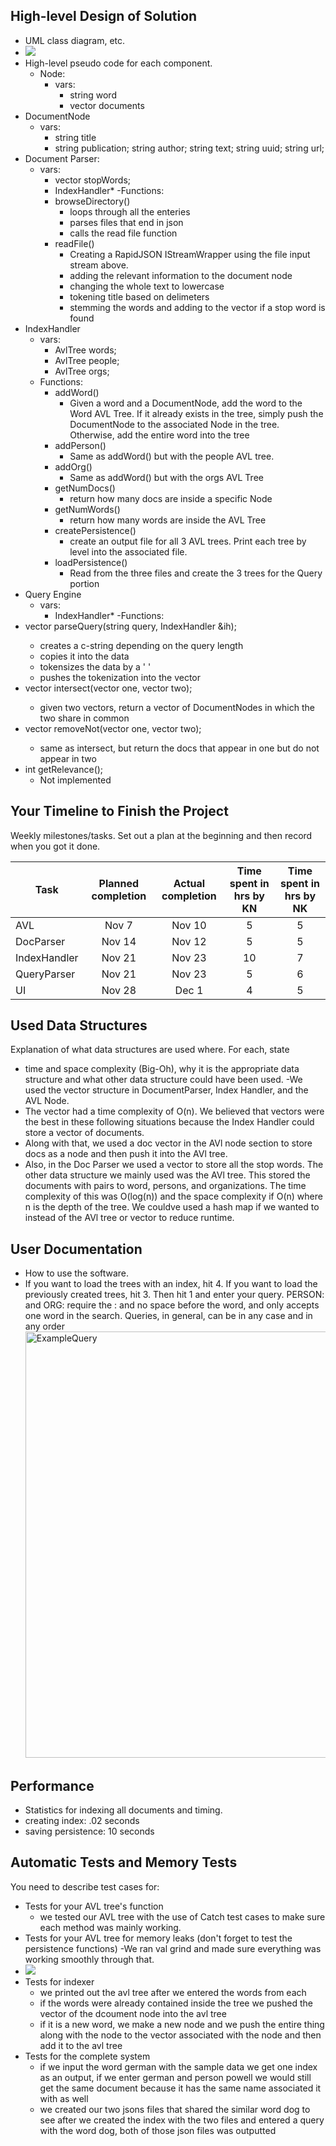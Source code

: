 ## High-level Design of Solution

- UML class diagram, etc.
- ![](../../umlDiagram.png)
- High-level pseudo code for each component.
  - Node:
    - vars:
      - string word
      - vector<DocumentNode> documents
-  DocumentNode
    - vars:
      - string title
      - string publication;
        string author;
        string text;
        string uuid;
        string url;
- Document Parser:
  - vars:
    - vector<string> stopWords; 
    - IndexHandler* 
  -Functions: 
    - browseDirectory()
      - loops through all the enteries
      - parses files that end in json
      - calls the read file function
    - readFile()
      - Creating a RapidJSON IStreamWrapper using the file input stream above.
      - adding the relevant information to the document node
      - changing the whole text to lowercase
      - tokening title based on delimeters
      - stemming the words and adding to the vector if a stop word is found
- IndexHandler
  - vars:
    - AvlTree<Node> words;
    - AvlTree<Node> people;
    - AvlTree<Node> orgs;
  - Functions:
    - addWord()
      - Given a word and a DocumentNode, add the word to the Word AVL Tree. If it 
        already exists in the tree, simply push the DocumentNode to the associated Node in the tree.
        Otherwise, add the entire word into the tree
    - addPerson()
      - Same as addWord() but with the people AVL tree. 
    - addOrg()
      - Same as addWord() but with the orgs AVL Tree
    - getNumDocs()
      - return how many docs are inside a specific Node
    - getNumWords()
      - return how many words are inside the AVL Tree
    - createPersistence()
      - create an output file for all 3 AVL trees. Print each tree by level into the associated file.
    - loadPersistence()
      - Read from the three files and create the 3 trees for the Query portion
- Query Engine
  - vars: 
    - IndexHandler*
-Functions: 
- vector<DocumentNode> parseQuery(string query, IndexHandler &ih);
  - creates a c-string depending on the query length
  - copies it into the data 
  - tokensizes the data by a ' '
  - pushes the tokenization into the vector
- vector<DocumentNode> intersect(vector<DocumentNode> one, vector<DocumentNode> two);
  - given two vectors, return a vector of DocumentNodes in which the two share in common
- vector<DocumentNode> removeNot(vector<DocumentNode> one, vector<DocumentNode> two); 
   - same as intersect, but return the docs that appear in one but do not appear in two
- int getRelevance();
   - Not implemented

## Your Timeline to Finish the Project
Weekly milestones/tasks. Set out a plan at the beginning and then record when you got it done.

| Task        | Planned completion | Actual completion | Time spent in hrs by KN | Time spent in hrs by NK |
| ----------- | :-----------------:| :---------------: | :--------------------:  |:-----------------------:|
| AVL         | Nov 7              | Nov 10            | 5                       |            5            |
| DocParser   | Nov 14             | Nov 12            | 5                       |            5            |
| IndexHandler| Nov 21             | Nov 23            | 10                      |            7            |
| QueryParser | Nov 21             | Nov 23            | 5                       |            6            |
| UI          | Nov 28             | Dec 1             | 4                       |            5            |        


## Used Data Structures
Explanation of what data structures are used where. For each, state 
- time and space complexity (Big-Oh), why it is the appropriate data structure and what other data structure could have been used.
-We used the vector structure in DocumentParser, Index Handler, and the AVL Node. 
- The vector had a time complexity of O(n). We believed that vectors were the best in these following situations because the Index Handler could store a vector of documents. 
- Along with that, we used a doc vector in the AVl node section to store docs as a node and then push it into the AVl tree. 
- Also, in the Doc Parser we used a vector to store all the stop words. The other data structure we mainly used was the AVl tree. This stored the documents with pairs to word, persons, and organizations. The 
time complexity of this was O(log(n)) and the space complexity if O(n) where n is the depth of the tree. 
We couldve used a hash map if we wanted to instead of the AVl tree or vector to reduce runtime. 
## User Documentation
- How to use the software.
- If you want to load the trees with an index, hit 4. If you want to load the previously created trees, hit 3. Then hit 1 and enter your query.
  PERSON: and ORG: require the : and no space before the word, and only accepts one word in the search. Queries, in general, can be in any case and in any order
   <img width="682" alt="ExampleQuery" src="https://user-images.githubusercontent.com/111790464/205590416-cc967946-29b2-4d0f-8aa3-0422102059c9.png">

## Performance
- Statistics for indexing all documents and timing.
- creating index: .02 seconds
- saving persistence: 10 seconds
## Automatic Tests and Memory Tests
You need to describe test cases for:
- Tests for your AVL tree's function
  - we tested our AVL tree with the use of Catch test cases to make sure each method was mainly working. 
- Tests for your AVL tree for memory leaks (don't forget to test the persistence functions)
  -We ran val grind and made sure everything was working smoothly through that. 
- ![](../../valgrindProof.png)
- Tests for indexer
  - we printed out the avl tree after we entered the words from each 
  - if the words were already contained inside the tree we pushed the vector of the dcoument node into the avl tree
  - if it is a new word, we make a new node and we push the entire thing along with the node to the vector associated with the node and then add it to the avl tree
- Tests for the complete system
  - if we input the word german with the sample data we get one index as an output, if we enter german and person powell we would still get the same document because it has the same name associated it with as well
  - we created our two jsons files that shared the similar word dog to see after we created the index with the two files and entered a query with the word dog, both of those json files was outputted

 
